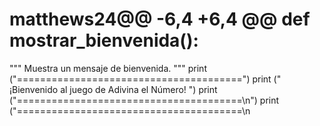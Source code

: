 # matthews24@@ -6,4 +6,4 @@ def mostrar_bienvenida():
 """ Muestra un mensaje de bienvenida. """
 print ("=======================================")
 print (" ¡Bienvenido al juego de Adivina el Número! ")
 print ("=======================================\n")
 print ("=======================================\n
